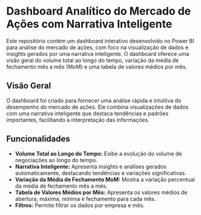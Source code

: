 # Dashboard Analítico do Mercado de Ações com Narrativa Inteligente

Este repositório contém um dashboard interativo desenvolvido no Power BI para análise do mercado de ações, com foco na visualização de dados e insights gerados por uma narrativa inteligente. O dashboard oferece uma visão geral do volume total ao longo do tempo, variação da média de fechamento mês a mês (MoM) e uma tabela de valores médios por mês.

## Visão Geral

O dashboard foi criado para fornecer uma análise rápida e intuitiva do desempenho do mercado de ações. Ele combina visualizações de dados com uma narrativa inteligente que destaca tendências e padrões importantes, facilitando a interpretação das informações.

## Funcionalidades

* **Volume Total ao Longo do Tempo:** Exibe a evolução do volume de negociações ao longo do tempo.
* **Narrativa Inteligente:** Apresenta insights e análises gerados automaticamente, destacando tendências e variações significativas.
* **Variação da Média de Fechamento MoM:** Mostra a variação percentual da média de fechamento mês a mês.
* **Tabela de Valores Médios por Mês:** Apresenta os valores médios de abertura, máxima, mínima e fechamento para cada mês.
* **Filtros:** Permite filtrar os dados por empresa e mês.
